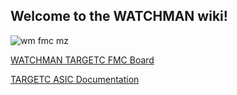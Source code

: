 ## Welcome to the WATCHMAN wiki!

![wm fmc mz](https://user-images.githubusercontent.com/40073656/46117333-621e1e00-c19c-11e8-9b54-3056f2dfa8e0.jpg)


[WATCHMAN TARGETC FMC Board](https://github.com/WMidlab/WATCHMAN/wiki/TARGETC-FMC-Prototype-Board)

[TARGETC ASIC Documentation](https://github.com/WMidlab/WATCHMAN/wiki/TARGETC-ASIC-Documentation)
